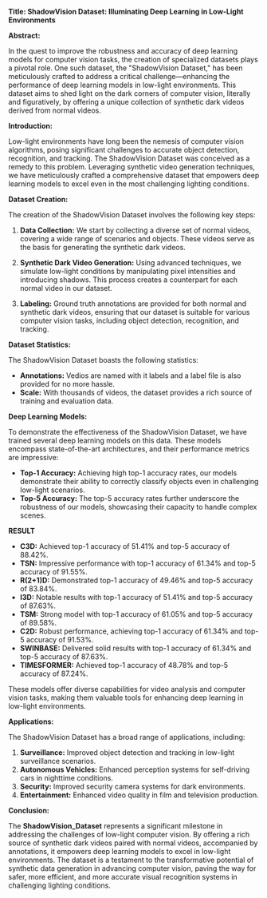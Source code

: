 **Title: ShadowVision Dataset: Illuminating Deep Learning in Low-Light Environments**

**Abstract:**

In the quest to improve the robustness and accuracy of deep learning models for computer vision tasks, the creation of specialized datasets plays a pivotal role. One such dataset, the "ShadowVision Dataset," has been meticulously crafted to address a critical challenge—enhancing the performance of deep learning models in low-light environments. This dataset aims to shed light on the dark corners of computer vision, literally and figuratively, by offering a unique collection of synthetic dark videos derived from normal videos.

**Introduction:**

Low-light environments have long been the nemesis of computer vision algorithms, posing significant challenges to accurate object detection, recognition, and tracking. The ShadowVision Dataset was conceived as a remedy to this problem. Leveraging synthetic video generation techniques, we have meticulously crafted a comprehensive dataset that empowers deep learning models to excel even in the most challenging lighting conditions.

**Dataset Creation:**

The creation of the ShadowVision Dataset involves the following key steps:

1. **Data Collection:** We start by collecting a diverse set of normal videos, covering a wide range of scenarios and objects. These videos serve as the basis for generating the synthetic dark videos.

2. **Synthetic Dark Video Generation:** Using advanced techniques, we simulate low-light conditions by manipulating pixel intensities and introducing shadows. This process creates a counterpart for each normal video in our dataset.

3. **Labeling:** Ground truth annotations are provided for both normal and synthetic dark videos, ensuring that our dataset is suitable for various computer vision tasks, including object detection, recognition, and tracking.

**Dataset Statistics:**

The ShadowVision Dataset boasts the following statistics:

- **Annotations:** Vedios are named with it labels and a label file is also provided for no more hassle.
- **Scale:** With thousands of videos, the dataset provides a rich source of training and evaluation data.

**Deep Learning Models:**

To demonstrate the effectiveness of the ShadowVision Dataset, we have trained several deep learning models on this data. These models encompass state-of-the-art architectures, and their performance metrics are impressive:

- **Top-1 Accuracy:** Achieving high top-1 accuracy rates, our models demonstrate their ability to correctly classify objects even in challenging low-light scenarios.
- **Top-5 Accuracy:** The top-5 accuracy rates further underscore the robustness of our models, showcasing their capacity to handle complex scenes.


**RESULT**

-  **C3D:** Achieved top-1 accuracy of 51.41% and top-5 accuracy of 88.42%.
-  **TSN:** Impressive performance with top-1 accuracy of 61.34% and top-5 accuracy of 91.55%.
-  **R(2+1)D:** Demonstrated top-1 accuracy of 49.46% and top-5 accuracy of 83.84%.
-  **I3D:** Notable results with top-1 accuracy of 51.41% and top-5 accuracy of 87.63%.
-  **TSM:** Strong model with top-1 accuracy of 61.05% and top-5 accuracy of 89.58%.
-  **C2D:** Robust performance, achieving top-1 accuracy of 61.34% and top-5 accuracy of 91.53%.
-  **SWINBASE:** Delivered solid results with top-1 accuracy of 61.34% and top-5 accuracy of 87.63%.
-  **TIMESFORMER:** Achieved top-1 accuracy of 48.78% and top-5 accuracy of 87.24%.

These models offer diverse capabilities for video analysis and computer vision tasks, making them valuable tools for enhancing deep learning in low-light environments.

**Applications:**

The ShadowVision Dataset has a broad range of applications, including:

1. **Surveillance:** Improved object detection and tracking in low-light surveillance scenarios.
2. **Autonomous Vehicles:** Enhanced perception systems for self-driving cars in nighttime conditions.
3. **Security:** Improved security camera systems for dark environments.
4. **Entertainment:** Enhanced video quality in film and television production.

**Conclusion:**

The __ShadowVision_Dataset__ represents a significant milestone in addressing the challenges of low-light computer vision. By offering a rich source of synthetic dark videos paired with normal videos, accompanied by annotations, it empowers deep learning models to excel in low-light environments. The dataset is a testament to the transformative potential of synthetic data generation in advancing computer vision, paving the way for safer, more efficient, and more accurate visual recognition systems in challenging lighting conditions.
